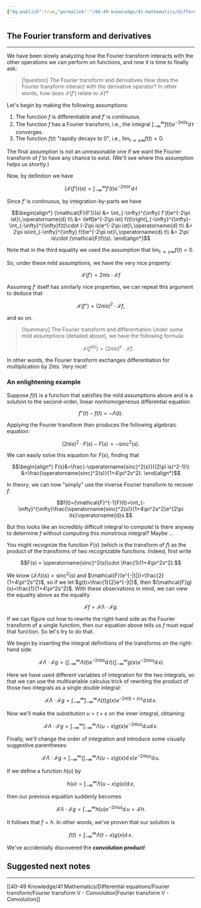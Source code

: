 ```yaml
---
{"dg-publish":true,"permalink":"/40-49-knowledge/41-mathematics/differential-equations/fourier-transform/fourier-transform-iv-derivatives/","tags":["differential_equations"],"updated":"2025-08-19T14:06:08-07:00"}
---
```


## The Fourier transform and derivatives
---

We have been slowly analyzing how the Fourier transform interacts with the other operations we can perform on functions, and now it is time to finally ask:

> [!question] The Fourier transform and derivatives
> How does the Fourier transform interact with the derivative operator? In other words, how does $\mathcal{F}(f')$ relate to $\mathcal{F}f$?

Let's begin by making the following assumptions:
1. The function $f$ is differentiable and $f'$ is continuous.
2. The function $f$ has a Fourier transform, i.e., the integral $\displaystyle \int_{-\infty}^{\infty}f(t)e^{-2\pi its}\operatorname{d}t$ converges.
3. The function $f(t)$ "rapidly decays to $0$", i.e., $\displaystyle\lim_{t\to \pm \infty}f(t)=0$.

The final assumption is not an unreasonable one if we want the Fourier transform of $f$ to have any chance to exist. (We'll see where this assumption helps us shortly.)

Now, by definition we have

$$(\mathcal{F}(f'))(s) = \int_{-\infty}^{\infty} f'(t)e^{-2\pi ist}\,\operatorname{d} t$$

Since $f'$ is continuous, by integration-by-parts we have

$$\begin{align*}
(\mathcal{F}(f'))(s) &= \int_{-\infty}^{\infty} f'(t)e^{-2\pi ist}\,\operatorname{d} t\\
&= \left[e^{-2\pi ist} f(t)\right]_{-\infty}^{\infty}-\int_{-\infty}^{\infty}f(t)\cdot (-2\pi is)e^{-2\pi ist}\,\operatorname{d} t\\
&= 2\pi is\int_{-\infty}^{\infty} f(t)e^{-2\pi ist}\,\operatorname{d} t\\
&= 2\pi is\cdot (\mathcal{F}f)(s).
\end{align*}$$

Note that in the third equality we used the assumption that $\displaystyle \lim_{t\to \pm \infty} f(t)=0$.

So, under these mild assumptions, we have the very nice property:

$$\mathcal{F}(f')=2\pi is\cdot \mathcal{F}f$$

Assuming $f'$ itself has similarly nice properties, we can repeat this argument to deduce that

$$\mathcal{F}(f'')=(2\pi is)^2\cdot \mathcal{F}f,$$

and so on.

> [!summary] The Fourier transform and differentiation
> Under some mild assumptions (detailed above), we have the following formula:
> 
> $$\mathcal{F}(f^{(k)})=(2\pi is)^k\cdot \mathcal{F}f.$$

In other words, the Fourier transform exchanges differentiation for multiplication by $2\pi is$. Very nice!

### An enlightening example

Suppose $f(t)$ is a function that satisfies the mild assumptions above and is a solution to the second-order, linear nonhomogeneous differential equation

$$f''(t)-f(t)=-\Lambda(t).$$

Applying the Fourier transform then produces the following algebraic equation:

$$(2\pi is)^2\cdot F(s)-F(s)=-\operatorname{sinc}^2(s).$$

We can easily solve this equation for $F(s)$, finding that

$$\begin{align*}
F(s)&=\frac{-\operatorname{sinc}^2(s)}{(2\pi is)^2-1}\\
&=\frac{\operatorname{sinc}^2(s)}{1+4\pi^2s^2}.
\end{align*}$$

In theory, we can now "simply" use the inverse Fourier transform to recover $f$:

$$f(t)=(\mathcal{F}^{-1}F)(t)=\int_{-\infty}^{\infty}\frac{\operatorname{sinc}^2(s)}{1+4\pi^2s^2}e^{2\pi its}\operatorname{d}s.$$

But this looks like an incredibly difficult integral to compute! Is there anyway to determine $f$ without computing this monstrous integral? Maybe ...

You might recognize the function $F(s)$ (which is the transform of $f$) as the product of the transforms of two recognizable functions. Indeed, first write

$$F(s) = \operatorname{sinc}^2(s)\cdot \frac{1}{1+4\pi^2s^2}.$$

We know $(\mathcal{F}\Lambda)(s)=\operatorname{sinc}^2(s)$ and $\mathcal{F}(e^{-|t|})=\frac{2}{1+4\pi^2s^2}$, so if we let $g(t)=\frac{1}{2}e^{-|t|}$, then $(\mathcal{F}g)(s)=\frac{1}{1+4\pi^2s^2}$. With these observations in mind, we can view the equality above as the equality

$$\mathcal{F}f = \mathcal{F}\Lambda\cdot \mathcal{F}g.$$

If we can figure out how to rewrite the right-hand side as the Fourier transform of a single function, then our equation above tells us $f$ must equal that function. So let's try to do that.

We begin by inserting the integral definitions of the transforms on the right-hand side:

$$\mathcal{F}\Lambda\cdot \mathcal{F}g = \left(\int_{-\infty}^{\infty}\Lambda(t)e^{-2\pi its}\operatorname{d}t\right)\left(\int_{-\infty}^{\infty}g(x)e^{-2\pi ixs}\operatorname{d}x\right)$$

Here we have used different variables of integration for the two integrals, so that we can use the multivariable calculus trick of rewriting the product of those two integrals as a single double integral:

$$\mathcal{F}\Lambda\cdot \mathcal{F}g=\int_{-\infty}^{\infty}\int_{-\infty}^{\infty} \Lambda(t)g(x)e^{-2\pi i(t+x)s}\operatorname{d}t\operatorname{d}x.$$

Now we'll make the substitution $u=t+x$ on the inner integral, obtaining:

$$\mathcal{F}\Lambda\cdot \mathcal{F}g=\int_{-\infty}^{\infty}\int_{-\infty}^{\infty} \Lambda(u-x)g(x)e^{-2\pi ius}\operatorname{d}u\operatorname{d}x.$$

Finally, we'll change the order of integration and introduce some visually suggestive parentheses:

$$\mathcal{F}\Lambda\cdot \mathcal{F}g=\int_{-\infty}^{\infty}\left(\int_{-\infty}^{\infty} \Lambda(u-x)g(x)\operatorname{d}x\right)e^{-2\pi ius}\operatorname{d}u.$$

If we define a function $h(u)$ by

$$h(u)=\int_{-\infty}^{\infty} \Lambda(u-x)g(x)\operatorname{d}x,$$

then our previous equation suddenly becomes

$$\mathcal{F}\Lambda\cdot \mathcal{F}g=\int_{-\infty}^{\infty}h(u)e^{-2\pi ius}\operatorname{d}u=\mathcal{F}h.$$

It follows that $f=h$. In other words, we've proven that our solution is

$$f(t) = \int_{-\infty}^{\infty}\Lambda(t-x)g(x)\operatorname{d}x.$$

We've accidentally discovered the **convolution product**!

## Suggested next notes
---

[[40-49 Knowledge/41 Mathematics/Differential equations/Fourier transform/Fourier transform V - Convolution\|Fourier transform V - Convolution]]
